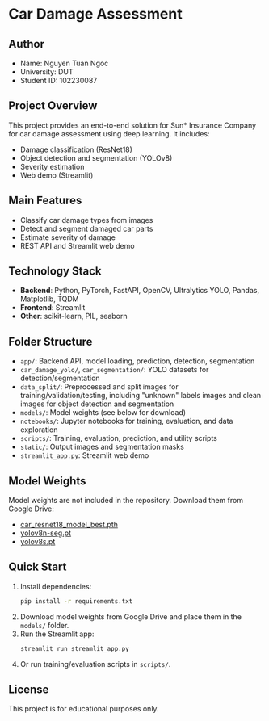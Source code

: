 # Car Damage Assessment

## Author
- Name: Nguyen Tuan Ngoc
- University: DUT
- Student ID: 102230087

## Project Overview
This project provides an end-to-end solution for Sun* Insurance Company for car damage assessment using deep learning. It includes:
- Damage classification (ResNet18)
- Object detection and segmentation (YOLOv8)
- Severity estimation 
- Web demo (Streamlit)

## Main Features
- Classify car damage types from images
- Detect and segment damaged car parts
- Estimate severity of damage
- REST API and Streamlit web demo

## Technology Stack
- **Backend**: Python, PyTorch, FastAPI, OpenCV, Ultralytics YOLO, Pandas, Matplotlib, TQDM
- **Frontend**: Streamlit
- **Other**: scikit-learn, PIL, seaborn

## Folder Structure
- `app/`: Backend API, model loading, prediction, detection, segmentation
- `car_damage_yolo/`, `car_segmentation/`: YOLO datasets for detection/segmentation
- `data_split/`: Preprocessed and split images for training/validation/testing, including "unknown" labels images and clean images for object detection and segmentation
- `models/`: Model weights (see below for download)
- `notebooks/`: Jupyter notebooks for training, evaluation, and data exploration
- `scripts/`: Training, evaluation, prediction, and utility scripts
- `static/`: Output images and segmentation masks
- `streamlit_app.py`: Streamlit web demo

## Model Weights
Model weights are not included in the repository. Download them from Google Drive:
- [car_resnet18_model_best.pth](https://drive.google.com/drive/u/0/folders/1BZrsCd0w1LLyp7skGPFr9yNJtmrVdNJ5)
- [yolov8n-seg.pt](https://drive.google.com/drive/u/0/folders/1BZrsCd0w1LLyp7skGPFr9yNJtmrVdNJ5)
- [yolov8s.pt](https://drive.google.com/drive/u/0/folders/1BZrsCd0w1LLyp7skGPFr9yNJtmrVdNJ5)

## Quick Start
1. Install dependencies:
   ```bash
   pip install -r requirements.txt
   ```
2. Download model weights from Google Drive and place them in the `models/` folder.
3. Run the Streamlit app:
   ```bash
   streamlit run streamlit_app.py
   ```
4. Or run training/evaluation scripts in `scripts/`.

## License
This project is for educational purposes only.
